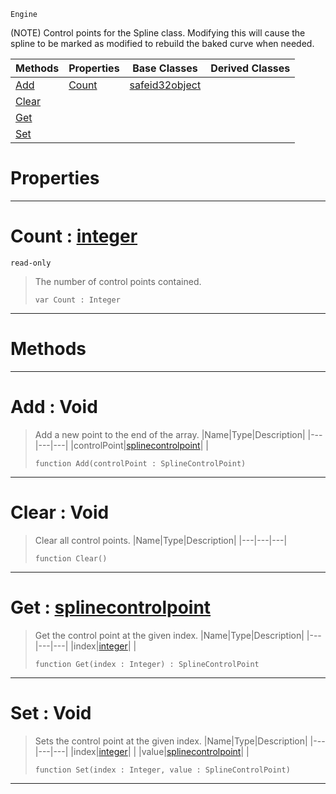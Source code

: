  `Engine`

(NOTE) Control points for the Spline class. Modifying this will cause the spline to be marked as modified to rebuild the baked curve when needed.

|Methods|Properties|Base Classes|Derived Classes|
|---|---|---|---|
|[ Add](https://github.com/zeroengineteam/ZeroDocs/blob/master/code_reference/class_reference/splinecontrolpoints.markdown#add-void)|[ Count](https://github.com/zeroengineteam/ZeroDocs/blob/master/code_reference/class_reference/splinecontrolpoints.markdown#count-zero-engine-docume)|[safeid32object](https://github.com/zeroengineteam/ZeroDocs/blob/master/code_reference/class_reference/safeid32object.markdown)| |
|[ Clear](https://github.com/zeroengineteam/ZeroDocs/blob/master/code_reference/class_reference/splinecontrolpoints.markdown#clear-void)| | | |
|[ Get](https://github.com/zeroengineteam/ZeroDocs/blob/master/code_reference/class_reference/splinecontrolpoints.markdown#get-zero-engine-document)| | | |
|[ Set](https://github.com/zeroengineteam/ZeroDocs/blob/master/code_reference/class_reference/splinecontrolpoints.markdown#set-void)| | | |


 #  Properties


---  
 #  Count : [integer](https://github.com/zeroengineteam/ZeroDocs/blob/master/code_reference/nada_base_types/integer.markdown)

 `read-only`

> The number of control points contained.
> ``` lang=cpp, name=Nada
> var Count : Integer


---  
 #  Methods


---  
 #  Add : Void

> Add a new point to the end of the array.
> |Name|Type|Description|
> |---|---|---|
> |controlPoint|[splinecontrolpoint](https://github.com/zeroengineteam/ZeroDocs/blob/master/code_reference/class_reference/splinecontrolpoint.markdown)| |
> ``` lang=cpp, name=Nada
> function Add(controlPoint : SplineControlPoint)
> ``` 


---  
 #  Clear : Void

> Clear all control points.
> |Name|Type|Description|
> |---|---|---|
> ``` lang=cpp, name=Nada
> function Clear()
> ``` 


---  
 #  Get : [splinecontrolpoint](https://github.com/zeroengineteam/ZeroDocs/blob/master/code_reference/class_reference/splinecontrolpoint.markdown)

> Get the control point at the given index.
> |Name|Type|Description|
> |---|---|---|
> |index|[integer](https://github.com/zeroengineteam/ZeroDocs/blob/master/code_reference/nada_base_types/integer.markdown)| |
> ``` lang=cpp, name=Nada
> function Get(index : Integer) : SplineControlPoint
> ``` 


---  
 #  Set : Void

> Sets the control point at the given index.
> |Name|Type|Description|
> |---|---|---|
> |index|[integer](https://github.com/zeroengineteam/ZeroDocs/blob/master/code_reference/nada_base_types/integer.markdown)| |
> |value|[splinecontrolpoint](https://github.com/zeroengineteam/ZeroDocs/blob/master/code_reference/class_reference/splinecontrolpoint.markdown)| |
> ``` lang=cpp, name=Nada
> function Set(index : Integer, value : SplineControlPoint)
> ``` 


---  
 

 